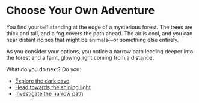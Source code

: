 # Choose Your Own Adventure

You find yourself standing at the edge of a mysterious forest. The trees are thick and tall, and a fog covers the path ahead. The air is cool, and you can hear distant noises that might be animals—or something else entirely.

As you consider your options, you notice a narrow path leading deeper into the forest and a faint, glowing light coming from a distance.

What do you do next?
Do you:
- [Explore the dark cave](dark-cave.md)
- [Head towards the shining light](shining-light.md)
- [Investigate the narrow path](narrow-path.md)
